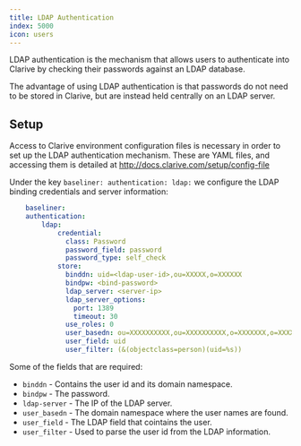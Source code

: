```yaml
---
title: LDAP Authentication
index: 5000
icon: users
---
```


LDAP authentication is the mechanism that allows users to authenticate into Clarive by checking their passwords against
an LDAP database.

The advantage of using LDAP authentication is that passwords do not need to be stored in Clarive, but are instead held
centrally on an LDAP server.

## Setup

Access to Clarive environment configuration files is necessary in order to set up the LDAP authentication mechanism.
These are YAML files, and accessing them is detailed at http://docs.clarive.com/setup/config-file

Under the key `baseliner: authentication: ldap:` we configure the LDAP binding credentials and server information:

```yaml
    baseliner:
    authentication:
        ldap:
            credential:
              class: Password
              password_field: password
              password_type: self_check
            store:
              binddn: uid=<ldap-user-id>,ou=XXXXX,o=XXXXXX
              bindpw: <bind-password>
              ldap_server: <server-ip>
              ldap_server_options:
                port: 1389
                timeout: 30
              use_roles: 0
              user_basedn: ou=XXXXXXXXXX,ou=XXXXXXXXXX,o=XXXXXXX,o=XXXXXXX
              user_field: uid
              user_filter: (&(objectclass=person)(uid=%s))
```

Some of the fields that are required:

- `binddn` - Contains the user id and its domain namespace.
- `bindpw` - The password.
- `ldap-server` - The IP of the LDAP server.
- `user_basedn` - The domain namespace where the user names are found.
- `user_field` - The LDAP field that cointains the user.
- `user_filter` - Used to parse the user id from the LDAP information.
